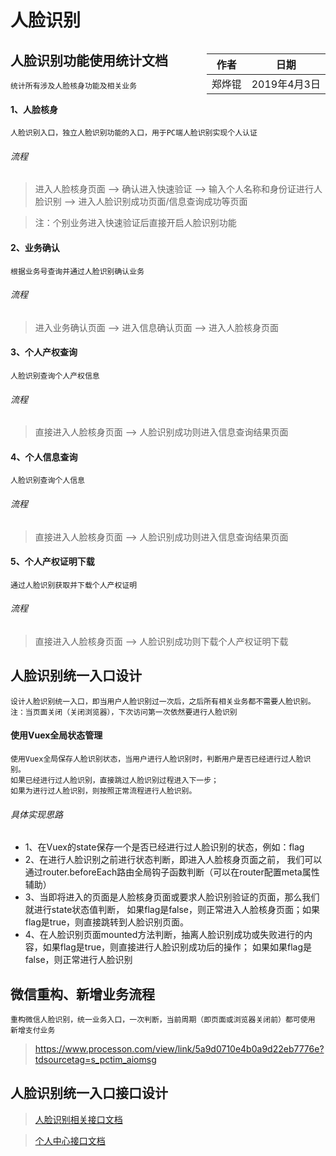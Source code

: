 # 人脸识别

<div style="float:right">

|作者|日期|
|----|---|
|郑烨锟|2019年4月3日|

</div>

## 人脸识别功能使用统计文档

    统计所有涉及人脸核身功能及相关业务
    
#### 1、人脸核身

    人脸识别入口，独立人脸识别功能的入口，用于PC端人脸识别实现个人认证

###### 流程

> 进入人脸核身页面 --> 确认进入快速验证 --> 输入个人名称和身份证进行人脸识别 --> 进入人脸识别成功页面/信息查询成功等页面

> 注：个别业务进入快速验证后直接开启人脸识别功能

#### 2、业务确认

    根据业务号查询并通过人脸识别确认业务

###### 流程

> 进入业务确认页面 --> 进入信息确认页面 --> 进入人脸核身页面

#### 3、个人产权查询

    人脸识别查询个人产权信息

###### 流程

> 直接进入人脸核身页面 --> 人脸识别成功则进入信息查询结果页面

#### 4、个人信息查询

    人脸识别查询个人信息

###### 流程

> 直接进入人脸核身页面 --> 人脸识别成功则进入信息查询结果页面

#### 5、个人产权证明下载

    通过人脸识别获取并下载个人产权证明

###### 流程

> 直接进入人脸核身页面 --> 人脸识别成功则下载个人产权证明下载


## 人脸识别统一入口设计

    设计人脸识别统一入口，即当用户人脸识别过一次后，之后所有相关业务都不需要人脸识别。
    注：当页面关闭（关闭浏览器），下次访问第一次依然要进行人脸识别

#### 使用Vuex全局状态管理

    使用Vuex全局保存人脸识别状态，当用户进行人脸识别时，判断用户是否已经进行过人脸识别。
    如果已经进行过人脸识别，直接跳过人脸识别过程进入下一步；
    如果为进行过人脸识别，则按照正常流程进行人脸识别。

###### 具体实现思路

- 1、在Vuex的state保存一个是否已经进行过人脸识别的状态，例如：flag
- 2、在进行人脸识别之前进行状态判断，即进入人脸核身页面之前，
    我们可以通过router.beforeEach路由全局钩子函数判断（可以在router配置meta属性辅助）
- 3、当即将进入的页面是人脸核身页面或要求人脸识别验证的页面，那么我们就进行state状态值判断，
    如果flag是false，则正常进入人脸核身页面；如果flag是true，则直接跳转到人脸识别页面。
- 4、在人脸识别页面mounted方法判断，抽离人脸识别成功或失败进行的内容，如果flag是true，则直接进行人脸识别成功后的操作；
    如果如果flag是false，则正常进行人脸识别

## 微信重构、新增业务流程

    重构微信人脸识别，统一业务入口，一次判断，当前周期（即页面或浏览器关闭前）都可使用
    新增支付业务

> https://www.processon.com/view/link/5a9d0710e4b0a9d22eb7776e?tdsourcetag=s_pctim_aiomsg

## 人脸识别统一入口接口设计

> [人脸识别相关接口文档](ibase/微信公众号/接口文档/人脸识别和信息确认.md)

> [个人中心接口文档](ibase/微信公众号/接口文档/个人中心接口文档.md)

